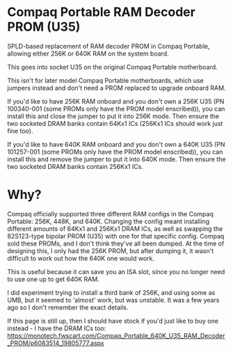 # Compaq Portable RAM Decoder PROM (U35)
SPLD-based replacement of RAM decoder PROM in Compaq Portable, allowing either 256K or 640K RAM on the system board.

This goes into socket U35 on the original Compaq Portable motherboard.

This isn't for later model Compaq Portable motherboards, which use jumpers instead and don't need a PROM replaced to upgrade onboard RAM.

If you'd like to have 256K RAM onboard and you don't own a 256K U35 (PN 100340-001 (some PROMs only have the PROM model enscribed)), you can install this and close the jumper to put it into 256K mode. Then ensure the two socketed DRAM banks contain 64Kx1 ICs (256Kx1 ICs should work just fine too).

If you'd like to have 640K RAM onboard and you don't own a 640K U35 (PN 101257-001 (some PROMs only have the PROM model enscribed)), you can install this and remove the jumper to put it into 640K mode. Then ensure the two socketed DRAM banks contain 256Kx1 ICs.

# Why?
Compaq officially supported three different RAM configs in the Compaq Portable: 256K, 448K, and 640K. Changing the config meant installing different amounts of 64Kx1 and 256Kx1 DRAM ICs, as well as swapping the 82S123-type bipolar PROM (U35) with one for that specific config. Compaq sold these PROMs, and I don't think they've all been dumped. At the time of designing this, I only had the 256K PROM, but after dumping it, it wasn't difficult to work out how the 640K one would work.

This is useful because it can save you an ISA slot, since you no longer need to use one up to get 640K RAM.

I did experiment trying to install a third bank of 256K, and using some as UMB, but it seemed to 'almost' work, but was unstable. It was a few years ago so I don't remember the exact details.

If this page is still up, then I should have stock if you'd just like to buy one instead - I have the DRAM ICs too: https://monotech.fwscart.com/Compaq_Portable_640K_U35_RAM_Decoder_PROM/p6083514_19805777.aspx
